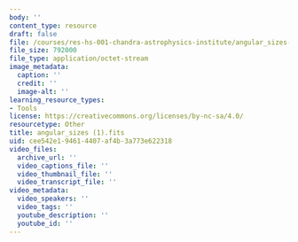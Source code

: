 ```yaml
---
body: ''
content_type: resource
draft: false
file: /courses/res-hs-001-chandra-astrophysics-institute/angular_sizes-1.fits
file_size: 792000
file_type: application/octet-stream
image_metadata:
  caption: ''
  credit: ''
  image-alt: ''
learning_resource_types:
- Tools
license: https://creativecommons.org/licenses/by-nc-sa/4.0/
resourcetype: Other
title: angular_sizes (1).fits
uid: cee542e1-9461-4407-af4b-3a773e622318
video_files:
  archive_url: ''
  video_captions_file: ''
  video_thumbnail_file: ''
  video_transcript_file: ''
video_metadata:
  video_speakers: ''
  video_tags: ''
  youtube_description: ''
  youtube_id: ''
---
```

